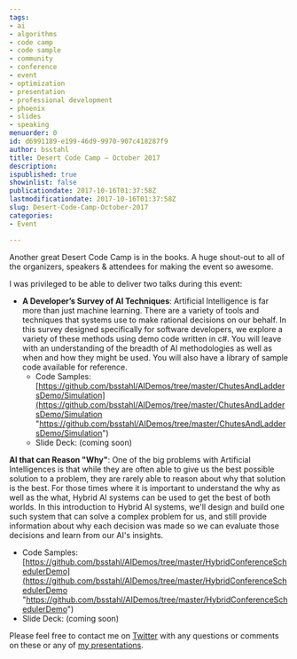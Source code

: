 ```yaml
---
tags:
- ai
- algorithms
- code camp
- code sample
- community
- conference
- event
- optimization
- presentation
- professional development
- phoenix
- slides
- speaking
menuorder: 0
id: d6991189-e199-46d9-9970-907c418287f9
author: bsstahl
title: Desert Code Camp – October 2017
description: 
ispublished: true
showinlist: false
publicationdate: 2017-10-16T01:37:58Z
lastmodificationdate: 2017-10-16T01:37:58Z
slug: Desert-Code-Camp-October-2017
categories:
- Event

---
```

Another great Desert Code Camp is in the books. A huge shout-out to all of the organizers, speakers & attendees for making the event so awesome.

I was privileged to be able to deliver two talks during this event:

* **A Developer’s Survey of AI Techniques**: Artificial Intelligence is far more than just machine learning. There are a variety of tools and techniques that systems use to make rational decisions on our behalf. In this survey designed specifically for software developers, we explore a variety of these methods using demo code written in c#. You will leave with an understanding of the breadth of AI methodologies as well as when and how they might be used. You will also have a library of sample code available for reference.
  * Code Samples: [https://github.com/bsstahl/AIDemos/tree/master/ChutesAndLaddersDemo/Simulation](https://github.com/bsstahl/AIDemos/tree/master/ChutesAndLaddersDemo/Simulation "https://github.com/bsstahl/AIDemos/tree/master/ChutesAndLaddersDemo/Simulation")
  * Slide Deck: (coming soon)

**AI that can Reason "Why"**: One of the big problems with Artificial Intelligences is that while they are often able to give us the best possible solution to a problem, they are rarely able to reason about why that solution is the best. For those times where it is important to understand the why as well as the what, Hybrid AI systems can be used to get the best of both worlds. In this introduction to Hybrid AI systems, we'll design and build one such system that can solve a complex problem for us, and still provide information about why each decision was made so we can evaluate those decisions and learn from our AI's insights.

* Code Samples: [https://github.com/bsstahl/AIDemos/tree/master/HybridConferenceSchedulerDemo](https://github.com/bsstahl/AIDemos/tree/master/HybridConferenceSchedulerDemo "https://github.com/bsstahl/AIDemos/tree/master/HybridConferenceSchedulerDemo")
* Slide Deck: (coming soon)

Please feel free to contact me on [Twitter](http://twitter.com/bsstahl) with any questions or comments on these or any of [my presentations](http://www.cognitiveinheritance.com/page/Speaking-Engagements.aspx).